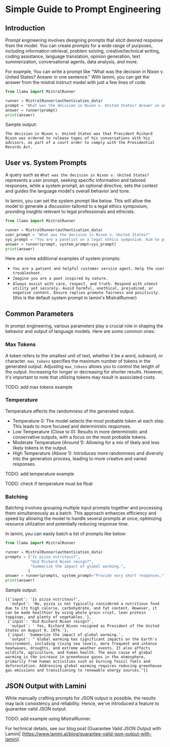 # Simple Guide to Prompt Engineering

## Introduction

Prompt engineering involves designing prompts that elicit desired response
from the model. You can create prompts for a wide range of purposes, including
information retrieval, problem solving, creative/technical writing,
coding assistance, language translation, opinion generation,
text summerization, conversational agents, data analysis, and more.

For example, You can write a prompt like
"What was the decision in Nixon v. United States? Answer in one sentence."
With lamini, you can get the answer from the mistral instruct model with just a few lines of code.

```python
from llama import MistralRunner

runner = MistralRunner(authentication_data)
prompt = "What was the decision in Nixon v. United States? Answer in one sentence."
answer = runner(prompt)
print(answer)
```

Sample output:

```
The decision in Nixon v. United States was that President Richard Nixon was ordered to release tapes of his conversations with his advisors, as part of a court order to comply with the Presidential Records Act.
```

## User vs. System Prompts

A query such as `What was the decision in Nixon v. United States?` represents a user prompt,
seeking specific information and tailored responses, while a system prompt, an optional
directive, sets the context and guides the language model's overall behavior and tone.

In lamini, you can set the system prompt like below. This will allow the model to generate a
discussion tailored to a legal ethics symposium, providing insights
relevant to legal professionals and ethicists.
```python
from llama import MistralRunner

runner = MistralRunner(authentication_data)
user_prompt = "What was the decision in Nixon v. United States?"
sys_prompt = "You are a panelist on a legal ethics symposium. Aim to provide a comprehensive analysis suitable for an audience of legal professionals and ethicists."
answer = runner(prompt, system_prompt=sys_prompt)
print(answer)
```

Here are some additional examples of system prompts:

* `You are a patient and helpful customer service agent. Help the user troubleshoot.`
* `Imagine you are a poet inspired by nature.`
* `Always assist with care, respect, and truth. Respond with utmost utility yet securely. Avoid harmful, unethical, prejudiced, or negative content. Ensure replies promote fairness and positivity.` (this is the default system prompt in lamini's MistralRunner)

## Common Parameters

In prompt engineering, various parameters play a crucial role in shaping the behavior and output of language models.
Here are some common ones:

### Max Tokens

A token refers to the smallest unit of text, whether it be a word, subword, or character.
`max_tokens` specifies the maximum number of tokens in the generated output.
Adjusting `max_tokens` allows you to control the length of the output. Increasing for longer
or decreasing for shorter results. However, it's important to note that utilizing tokens
may result in associated costs.

TODO: add max tokens example

### Temperature

Temperature affects the randomness of the generated output.
* Temperature 0: The model selects the most probable token at each step. This leads to more focused and deterministic responses.
* Low Temperature (Close to 0): Results in more deterministic and conservative outputs, with a focus on the most probable tokens.
* Moderate Temperature (Around 1): Allowing for a mix of likely and less likely tokens in the output.
* High Temperature (Above 1): Introduces more randomness and diversity into the generation process, leading to more creative and varied responses.

TODO: add temperature example

TODO: check if temperature must be float

### Batching

Batching involves grouping multiple input prompts together and processing them simultaneously as a
batch.  This approach enhances efficiency and speed by allowing the model to handle several prompts
at once, optimizing resource utilization and potentially reducing response time.

In lamini, you can easily batch a list of prompts like below:

```python
from llama import MistralRunner

runner = MistralRunner(authentication_data)
prompts = ["Is pizza nutritous?",
           "Did Richard Nixon reisgn?",
           "Summarize the impact of global warming.",
          ]
answer = runner(prompts, system_prompt="Provide very short responses."))
print(answer)
```

Sample output:
```
[{'input': 'Is pizza nutritous?',
  'output': 'No, pizza is not typically considered a nutritious food due to its high calorie, carbohydrate, and fat content. However, it can be made healthier by using whole grain crust, lean protein toppings, and plenty of vegetables.'},
 {'input': 'Did Richard Nixon reisgn?',
  'output': ' Yes, Richard Nixon resigned as President of the United States on August 9, 1974.'},
 {'input: 'Summarize the impact of global warming.',
  'output': " Global warming has significant impacts on the Earth's environment, including rising sea levels, more frequent and intense heatwaves, droughts, and extreme weather events. It also affects wildlife, agriculture, and human health. The main cause of global warming is the increase in greenhouse gases in the atmosphere, primarily from human activities such as burning fossil fuels and deforestation. Addressing global warming requires reducing greenhouse gas emissions and transitioning to renewable energy sources."}]
```

## JSON Output with Lamini

While manually crafting prompts for JSON output is possible,
the results may lack consistency and reliability.
Hence, we've introduced a feature to guarantee valid JSON output.

TODO: add example using MistralRunner.

For technical details, see our blog post
[Guarantee Valid JSON Output with Lamini]
(https://www.lamini.ai/blog/guarantee-valid-json-output-with-lamini).

